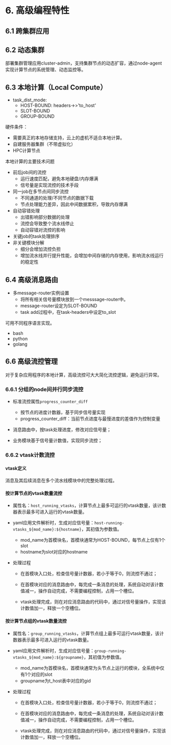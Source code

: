 # 6. 高级编程特性

## 6.1 跨集群应用


## 6.2 动态集群

部署集群管理应用cluster-admin，支持集群节点的动态扩容，通过node-agent实现计算节点的系统管理、动态监控等。

## 6.3 本地计算（Local Compute）

- task_dist_mode: 
  - HOST-BOUND: headers->>'to_host'
  - SLOT-BOUND
  - GROUP-BOUND

硬件条件：
- 需要真正的本地存储支持，云上的虚机不适合本地计算。
- 自建服务器集群（不带虚拟化）
- HPC计算节点


本地计算的主要技术问题
- 前后job间的流控
  - 运行速度匹配，避免本地硬盘/内存爆满
  - 信号量是实现流控的技术手段
- 同一job在多节点间同步流控
  - 不同通道的处理/不同节点的数据下载
  - 节点处理能力差异，因此中间数据累积，导致内存爆满
- 自动容错处理
  - 出错影响部分数据的处理
  - 流控会导致整个流水线停止
  - 自动容错对流控的影响
- 关键job的task处理排序
- 非关键模块分解
  - 细分会增加流控负担
  - 增加流水线并行提升性能，会增加中间存储的内存使用，影响流水线运行的稳定性

## 6.4 高级消息路由

- 多message-router实例设置
  - 将所有相关信号量模块放到一个messsage-router中。
  - message-router设定为SLOT-BOUND
  - task add过程中，在task-headers中设定to_slot

可用不同程序语言实现。
- bash
- python
- golang

## 6.6 高级流控管理

对于复杂应用程序的本地计算，高级流控可大大简化流控逻辑，避免运行异常。

### 6.6.1 分组的node间并行同步流控
- 标准流控属性```progress_counter_diff```
  - 按节点的进度计数器，基于同步信号量实现
  - progress_counter_diff：当前节点进度与最慢进度的差值作为控制变量

- 消息路由中，按task处理进度，修改对应信号量；
- 业务模块基于信号量计数值，实现同步流控；

### 6.6.2 vtask计数流控

#### vtask定义

消息及其后续消息在多个流水线模块中的完整处理过程。


#### 按计算节点的vtask数量流控
- 属性名：```host_running_vtasks```，计算节点上最多可运行的vtask数量，该计数器表示最多可进入运行的vtask数量。

- yaml应用文件解析时，生成对应信号量：```host-running-vtasks_${mod_name}:${hostname}```，其初值为参数值。
  - mod_name为首模块名，首模块通常为HOST-BOUND，每节点上仅有1个slot
  - hostname为slot对应的hostname

- 处理过程
  - 在首模块入口处，检查信号量计数器，若小于等于0，则流控不通过；
  - 在首模块对应的消息路由中，每完成一条消息的处理，系统自动对该计数值减一，操作自动完成，不需要编程控制，占用一个槽位。

  - vtask处理完成，则在对应消息路由的代码中，通过对信号量操作，实现该计数值加一，释放一个空槽位。

#### 按计算节点组的vtask数量流控
- 属性名：```group_running_vtasks```，计算节点组上最多可运行vtask数量，该计数器表示最多可进入运行的vtask数量。

- yaml应用文件解析时，生成对应信号量：```group-running-vtasks_${mod_name}:${groupname}```，其初值为参数值。
  - mod_name为首模块名，首模块通常为头节点上运行的模块，全系统中仅有1个对应的slot
  - groupname为t_host表中对应的gid

- 处理过程
  - 在首模块入口处，检查信号量计数器，若小于等于0，则流控不通过；
  - 在首模块对应的消息路由中，每完成一条消息的处理，系统自动对该计数值减一，操作自动完成，不需要编程控制，占用一个槽位。

  - vtask处理完成，则在对应消息路由的代码中，通过对信号量操作，实现该计数值加一，释放一个空槽位。
